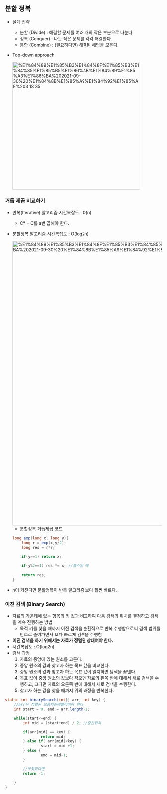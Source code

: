 ## 분할 정복


- 설계 전략
    - 분할 (Divide) : 해결할 문제를 여러 개의 작은 부분으로 나눈다.
    - 정복 (Conquer) : 나눈 작은 문제를 각각 해결한다.
    - 통합 (Combine) : (필요하다면) 해결된 해답을 모은다.
- Top-down approach
    
    <img width="410" alt="%E1%84%89%E1%85%B3%E1%84%8F%E1%85%B3%E1%84%85%E1%85%B5%E1%86%AB%E1%84%89%E1%85%A3%E1%86%BA%202021-09-30%20%E1%84%8B%E1%85%A9%E1%84%92%E1%85%AE%203 18 35" src="https://user-images.githubusercontent.com/67090601/135406547-62b10870-82b4-4c57-b42a-f4f3cee51046.png">

### 거듭 제곱 비교하기

- 반복(Iterative) 알고리즘 시간복잡도 : O(n)
    - Cª = C를 a번 곱해야 한다.
- 분할정복 알고리즘 시간복잡도 : O(log2n)
    
    <img width="913" alt="%E1%84%89%E1%85%B3%E1%84%8F%E1%85%B3%E1%84%85%E1%85%B5%E1%86%AB%E1%84%89%E1%85%A3%E1%86%BA%202021-09-30%20%E1%84%8B%E1%85%A9%E1%84%92%E1%85%AE%203 23 19" src="https://user-images.githubusercontent.com/67090601/135406587-bc49b1d8-c4b3-4a5f-af31-77c79adaa455.png">

    - 분할정복 거듭제곱 코드
    
    ```java
    long exp(long x, long y){
    	long r = exp(x,y/2);
    	long res = r*r;
    
    	if(y==1) return x;
    	
    	if(y%2==1) res *= x; //홀수일 때
    	
    	return res;
    }
    ```
    
- n이 커진다면 분할정복이 반복 알고리즘 보다 훨씬 빠르다.


### 이진 검색 (Binary Search)

- 자료의 가운데에 있는 항목의 키 값과 비교하여 다음 검색의 위치를 결정하고 검색을 계속 진행하는 방법
    - 목적 키를 찾을 때까지 이진 검색을 순환적으로 반복 수행함으로써 검색 범위를 반으로 줄여가면서 보다 빠르게 검색을 수행함
- **이진 검색을 하기 위해서는 자료가 정렬된 상태여야 한다.**
- 시간복잡도 : O(log2n)
- 검색 과정
    1. 자료의 중앙에 있는 원소를 고른다.
    2. 중앙 원소의 값과 찾고자 하는 목표 값을 비교한다.
    3. 중앙 원소의 값과 찾고자 하는 목표 값이 일치하면 탐색을 끝낸다.
    4. 목표 값이 중앙 원소의 값보다 작으면 자료의 왼쪽 반에 대해서 새로 검색을 수행하고,
    크다면 자료의 오른쪽 반에 대해서 새로 검색을 수행한다.
    5. 찾고자 하는 값을 찾을 때까지 위의 과정을 반복한다.

```java
static int binarySearch(int[] arr, int key) {
	//arr은 정렬된 오름차순배열이어야 한다.
	int start = 0, end = arr.length-1;

	while(start<=end) {
		int mid = (start+end) / 2; //중간위치

		if(arr[mid] == key) {
				return mid;
		} else if( arr[mid]<key) {
				start = mid +1;
		} else {
				emd = mid-1;
		}

		//못찾았다면
		return -1;
		
	}
}
```
